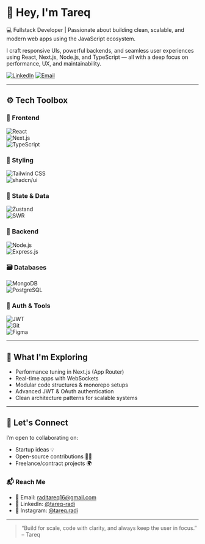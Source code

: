 # 👋 Hey, I'm Tareq

💻 Fullstack Developer | Passionate about building clean, scalable, and modern web apps using the JavaScript ecosystem.

I craft responsive UIs, powerful backends, and seamless user experiences using React, Next.js, Node.js, and TypeScript — all with a deep focus on performance, UX, and maintainability.

[![LinkedIn](https://img.shields.io/badge/-LinkedIn-0A66C2?style=flat&logo=linkedin&logoColor=white)](https://linkedin.com/in/tareq-radi)
[![Email](https://img.shields.io/badge/-Email-D14836?style=flat&logo=gmail&logoColor=white)](mailto:raditareq16@gmail.com)

---

## ⚙️ Tech Toolbox

### 🧩 Frontend  
![React](https://img.shields.io/badge/-React-61DAFB?logo=react&logoColor=black)  
![Next.js](https://img.shields.io/badge/-Next.js-000000?logo=nextdotjs)  
![TypeScript](https://img.shields.io/badge/-TypeScript-3178C6?logo=typescript&logoColor=white)

### 🎨 Styling  
![Tailwind CSS](https://img.shields.io/badge/-Tailwind_CSS-06B6D4?logo=tailwindcss)  
![shadcn/ui](https://img.shields.io/badge/-shadcn/ui-000000?logo=tailwindcss&logoColor=white)

### 🧠 State & Data  
![Zustand](https://img.shields.io/badge/-Zustand-000000?logo=zustand)  
![SWR](https://img.shields.io/badge/-SWR-000000?logo=vercel&logoColor=white)

### 🔧 Backend  
![Node.js](https://img.shields.io/badge/-Node.js-339933?logo=nodedotjs&logoColor=white)  
![Express.js](https://img.shields.io/badge/-Express-000000?logo=express&logoColor=white)

### 🗃️ Databases  
![MongoDB](https://img.shields.io/badge/-MongoDB-47A248?logo=mongodb&logoColor=white)  
![PostgreSQL](https://img.shields.io/badge/-PostgreSQL-4169E1?logo=postgresql&logoColor=white)

### 🔐 Auth & Tools  
![JWT](https://img.shields.io/badge/-JWT-000000?logo=jsonwebtokens&logoColor=white)  
![Git](https://img.shields.io/badge/-Git-F05032?logo=git&logoColor=white)  
![Figma](https://img.shields.io/badge/-Figma-F24E1E?logo=figma&logoColor=white)

---

## 🚀 What I'm Exploring

- Performance tuning in Next.js (App Router)
- Real-time apps with WebSockets
- Modular code structures & monorepo setups
- Advanced JWT & OAuth authentication
- Clean architecture patterns for scalable systems

---

## 🤝 Let's Connect

I’m open to collaborating on:
- Startup ideas 💡  
- Open-source contributions 👨‍💻  
- Freelance/contract projects 🌍  

### 📬 Reach Me
- 📧 Email: [raditareq16@gmail.com](mailto:raditareq16@gmail.com)  
- 💼 LinkedIn: [@tareq-radi](https://linkedin.com/in/tareq-radi)  
- 📸 Instagram: [@tareq.radi](https://instagram.com/tareq.radi)

---

> “Build for scale, code with clarity, and always keep the user in focus.” – Tareq